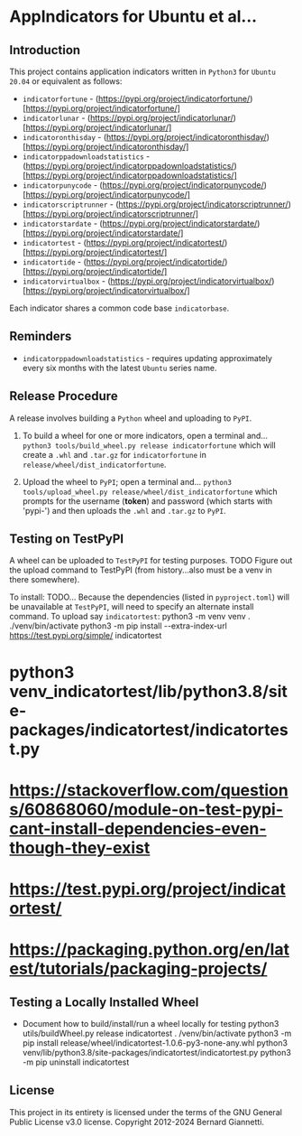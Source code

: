 # AppIndicators for Ubuntu et al...


## Introduction
This project contains application indicators written in `Python3` for `Ubuntu 20.04` or equivalent as follows:
- `indicatorfortune` - (https://pypi.org/project/indicatorfortune/)[https://pypi.org/project/indicatorfortune/]
- `indicatorlunar` - (https://pypi.org/project/indicatorlunar/)[https://pypi.org/project/indicatorlunar/]
- `indicatoronthisday` - (https://pypi.org/project/indicatoronthisday/)[https://pypi.org/project/indicatoronthisday/]
- `indicatorppadownloadstatistics` - (https://pypi.org/project/indicatorppadownloadstatistics/)[https://pypi.org/project/indicatorppadownloadstatistics/]
- `indicatorpunycode` - (https://pypi.org/project/indicatorpunycode/)[https://pypi.org/project/indicatorpunycode/]
- `indicatorscriptrunner` - (https://pypi.org/project/indicatorscriptrunner/)[https://pypi.org/project/indicatorscriptrunner/]
- `indicatorstardate` - (https://pypi.org/project/indicatorstardate/)[https://pypi.org/project/indicatorstardate/]
- `indicatortest` - (https://pypi.org/project/indicatortest/)[https://pypi.org/project/indicatortest/]
- `indicatortide` - (https://pypi.org/project/indicatortide/)[https://pypi.org/project/indicatortide/]
- `indicatorvirtualbox` - (https://pypi.org/project/indicatorvirtualbox/)[https://pypi.org/project/indicatorvirtualbox/]

Each indicator shares a common code base `indicatorbase`.


## Reminders
- `indicatorppadownloadstatistics` - requires updating approximately every six months with the latest `Ubuntu` series name.


## Release Procedure
A release involves building a `Python` wheel and uploading to `PyPI`.
1. To build a wheel for one or more indicators, open a terminal and...
`python3 tools/build_wheel.py release indicatorfortune`
which will create a `.whl` and `.tar.gz` for `indicatorfortune` in `release/wheel/dist_indicatorfortune`. 

2. Upload the wheel to `PyPI`; open a terminal and...
`python3 tools/upload_wheel.py release/wheel/dist_indicatorfortune`
which prompts for the username (__token__) and password (which starts with 'pypi-') and then uploads the `.whl` and `.tar.gz` to `PyPI`.


## Testing on TestPyPI
A wheel can be uploaded to `TestPyPI` for testing purposes.
TODO Figure out the upload command to TestPyPI (from history...also must be a venv in there somewhere).

To install: TODO...
Because the dependencies (listed in `pyproject.toml`) will be unavailable at `TestPyPI`, will need to specify an alternate install command.  To upload say `indicatortest`:
python3 -m venv venv
. ./venv/bin/activate
python3 -m pip install --extra-index-url https://test.pypi.org/simple/ indicatortest
 #   python3 venv_indicatortest/lib/python3.8/site-packages/indicatortest/indicatortest.py 
 #
 # https://stackoverflow.com/questions/60868060/module-on-test-pypi-cant-install-dependencies-even-though-they-exist
 #
 # https://test.pypi.org/project/indicatortest/
 # https://packaging.python.org/en/latest/tutorials/packaging-projects/


## Testing a Locally Installed Wheel
- Document how to build/install/run a wheel locally for testing
  python3 utils/buildWheel.py release indicatortest
  . /venv/bin/activate
  python3 -m pip install release/wheel/indicatortest-1.0.6-py3-none-any.whl
  python3 venv/lib/python3.8/site-packages/indicatortest/indicatortest.py
  python3 -m pip uninstall indicatortest


## License
This project in its entirety is licensed under the terms of the GNU General Public License v3.0 license. 
Copyright 2012-2024 Bernard Giannetti.
